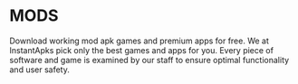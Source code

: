 # MODS
Download working mod apk games and premium apps for free.
We at InstantApks pick only the best games and apps for you. Every piece of software and game is examined by our staff to ensure optimal functionality and user safety.
